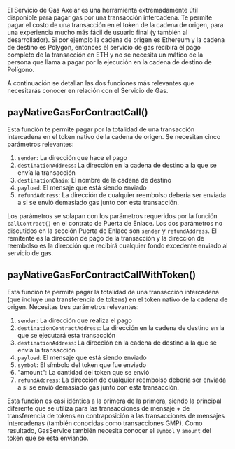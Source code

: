El Servicio de Gas Axelar es una herramienta extremadamente útil disponible para pagar gas por una transacción intercadena. Te permite pagar el costo de una transacción en el token de la cadena de origen, para una experiencia mucho más fácil de usuario final (y también al desarrollador). Si por ejemplo la cadena de origen es Ethereum y la cadena de destino es Polygon, entonces el servicio de gas recibirá el pago completo de la transacción en ETH y no se necesita un mático de la persona que llama a pagar por la ejecución en la cadena de destino de Polígono.

A continuación se detallan las dos funciones más relevantes que necesitarás conocer en relación con el Servicio de Gas.

## payNativeGasForContractCall()

Esta función te permite pagar por la totalidad de una transacción intercadena en el token nativo de la cadena de origen. Se necesitan cinco parámetros relevantes:

1. `sender`: La dirección que hace el pago
2. `destinationAddress`: La dirección en la cadena de destino a la que se envía la transacción
3. `destinationChain`: El nombre de la cadena de destino
4. `payload`: El mensaje que está siendo enviado
5. `refundAddress`: La dirección de cualquier reembolso debería ser enviada a si se envió demasiado gas junto con esta transacción.

Los parámetros se solapan con los parámetros requeridos por la función `callContract()` en el contrato de Puerta de Enlace. Los dos parámetros no discutidos en la sección Puerta de Enlace son `sender` y `refundAddress`. El remitente es la dirección de pago de la transacción y la dirección de reembolso es la dirección que recibirá cualquier fondo excedente enviado al servicio de gas.

## payNativeGasForContractCallWithToken()

Esta función te permite pagar la totalidad de una transacción intercadena (que incluye una transferencia de tokens) en el token nativo de la cadena de origen. Necesitas tres parámetros relevantes:

1. `sender`: La dirección que realiza el pago
2. `destinationContractAddress`: La dirección en la cadena de destino en la que se ejecutará esta transacción
3. `destinationAddress`: La dirección en la cadena de destino a la que se envía la transacción
4. `payload`: El mensaje que está siendo enviado
5. `symbol`: El símbolo del token que fue enviado
6. "amount": La cantidad del token que se envió
7. `refundAddress`: La dirección de cualquier reembolso debería ser enviada a si se envió demasiado gas junto con esta transacción.

Esta función es casi idéntica a la primera de la primera, siendo la principal diferente que se utiliza para las transacciones de mensaje + de transferencia de tokens en contraposición a las transacciones de mensajes intercadenas (también conocidas como transacciones GMP). Como resultado, GasService también necesita conocer el `symbol` y `amount` del token que se está enviando.
